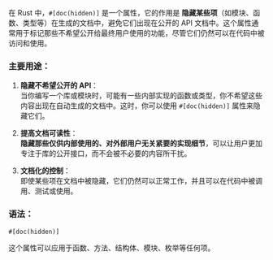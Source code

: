 在 Rust 中，`#[doc(hidden)]` 是一个属性，它的作用是 **隐藏某些项**（如模块、函数、类型等）在生成的文档中，避免它们出现在公开的 API 文档中。这个属性通常用于标记那些不希望公开给最终用户使用的功能，尽管它们仍然可以在代码中被访问和使用。

### 主要用途：

1. **隐藏不希望公开的 API**：  
    当你编写一个库或模块时，可能有一些内部实现的函数或类型，你不希望这些内容出现在自动生成的文档中。这时，你可以使用 `#[doc(hidden)]` 属性来隐藏它们。
    
2. **提高文档可读性**：  
    **隐藏那些仅供内部使用的、对外部用户无关紧要的实现细节**，可以让用户更加专注于库的公开接口，而不会被不必要的内容所干扰。
    
3. **文档化的控制**：  
    即使某些项在文档中被隐藏，它们仍然可以正常工作，并且可以在代码中被调用、测试或使用。
### 语法：

```
#[doc(hidden)]
```

这个属性可以应用于函数、方法、结构体、模块、枚举等任何项。
